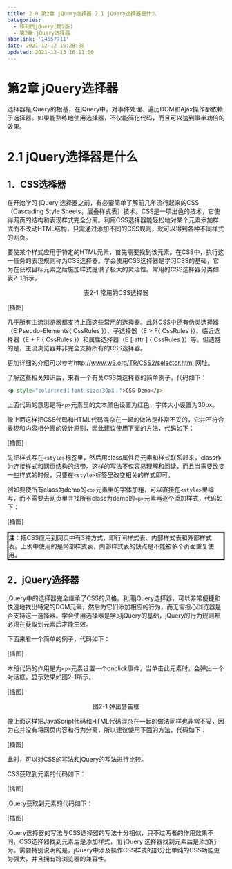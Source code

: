 ```yaml
---
title: 2.0 第2章 jQuery选择器 2.1 jQuery选择器是什么
categories:
  - 锋利的jQuery(第2版)
  - 第2章 jQuery选择器
abbrlink: '14557711'
date: 2021-12-12 15:28:08
updated: 2021-12-13 16:11:00
---
```

# 第2章 jQuery选择器
选择器是jQuery的根基，在jQuery中，对事件处理、遍历DOM和Ajax操作都依赖于选择器。如果能熟练地使用选择器，不仅能简化代码，而且可以达到事半功倍的效果。

# 2.1 jQuery选择器是什么
## 1．CSS选择器
在开始学习 jQuery 选择器之前，有必要简单了解前几年流行起来的CSS（Cascading Style Sheets，层叠样式表）技术。CSS是一项出色的技术，它使得网页的结构和表现样式完全分离。利用CSS选择器能轻松地对某个元素添加样式而不改动HTML结构，只需通过添加不同的CSS规则，就可以得到各种不同样式的网页。

要使某个样式应用于特定的HTML元素，首先需要找到该元素。在CSS中，执行这一任务的表现规则称为CSS选择器。学会使用CSS选择器是学习CSS的基础，它为在获取目标元素之后施加样式提供了极大的灵活性。常用的CSS选择器分类如表2-1所示。

<center>表2-1 常用的CSS选择器</center>


[插图]

几乎所有主流浏览器都支持上面这些常用的选择器。此外CSS中还有伪类选择器（E:Pseudo-Elements{ CssRules }）、子选择器（E > F{ CssRules }）、临近选择器（E + F { CssRules }）和属性选择器（E [ attr ] { CssRules }）等。但遗憾的是，主流浏览器并非完全支持所有的CSS选择器。

更加详细的介绍可以参考http://www.w3.org/TR/CSS2/selector.html 网址。

了解这些相关知识后，来看一个有关CSS类选择器的简单例子，代码如下：

```html
<p style="color:red；font-size:30px；">CSS Demo</p>
```

上面代码的意思是将`<p>`元素里的文本颜色设置为红色，字体大小设置为30px。

像上面这样把CSS代码和HTML代码混杂在一起的做法是非常不妥的，它并不符合表现和内容相分离的设计原则，因此建议使用下面的方法，代码如下：

[插图]

先把样式写在`<style>`标签里，然后用class属性将元素和样式联系起来，class作为连接样式和网页结构的纽带。这样的写法不仅容易理解和阅读，而且当需要改变一些样式的时候，只要在`<style>`标签里改变相关的样式即可。

例如要使所有class为demo的`<p>`元素里的字体加粗，可以直接在`<style>`里编写，而不需要去网页里寻找所有class为demo的`<p>`元素再逐个添加样式，代码如下：

[插图]

<div style="border-style:solid;"><strong>注</strong>：把CSS应用到网页中有3种方式，即行间样式表、内部样式表和外部样式表。上例中使用的是内部样式表，内部样式表的缺点是不能被多个页面重复使用。</div>

## 2．jQuery选择器
jQuery中的选择器完全继承了CSS的风格。利用jQuery选择器，可以非常便捷和快速地找出特定的DOM元素，然后为它们添加相应的行为，而无需担心浏览器是否支持这一选择器。学会使用选择器是学习jQuery的基础，jQuery的行为规则都必须在获取到元素后才能生效。

下面来看一个简单的例子，代码如下：

[插图]

本段代码的作用是为`<p>`元素设置一个onclick事件，当单击此元素时，会弹出一个对话框，显示效果如图2-1所示。

[插图]

<center>图2-1 弹出警告框</center>

像上面这样把JavaScript代码和HTML代码混杂在一起的做法同样也非常不妥，因为它并没有将网页内容和行为分离，所以建议使用下面的方法，代码如下：

[插图]

此时，可以对CSS的写法和jQuery的写法进行比较。

CSS获取到元素的代码如下：

[插图]

jQuery获取到元素的代码如下：

[插图]

jQuery选择器的写法与CSS选择器的写法十分相似，只不过两者的作用效果不同，CSS选择器找到元素后是添加样式，而 jQuery 选择器找到元素后是添加行为。需要特别说明的是，jQuery中涉及操作CSS样式的部分比单纯的CSS功能更为强大，并且拥有跨浏览器的兼容性。

